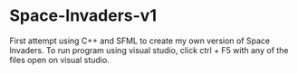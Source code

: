 # Space-Invaders-v1
First attempt using C++ and SFML to create my own version of Space Invaders.
To run program using visual studio, click ctrl + F5 with any of the files open on visual studio.
